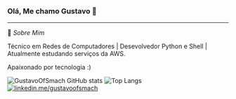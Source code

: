 ### Olá, Me chamo Gustavo 👋
<hr>

💬 _Sobre Mim_ 

Técnico em Redes de Computadores | Desevolvedor Python e Shell | Atualmente estudando serviços da AWS.

Apaixonado por tecnologia :)

![GustavoOfSmach GitHub stats](https://github-readme-stats.vercel.app/api?username=gustavoofsmach&rank_icon=github&theme=transparent) 
![Top Langs](https://github-readme-stats.vercel.app/api/top-langs/?username=gustavoofsmach\&layout=compact&theme=transparent)
[![linkedin.me/gustavoofsmach](https://ionicabizau.github.io/badges/linkedin.svg)](https://www.linkedin.com/in/gustavo-vieira-82b62a246/)
